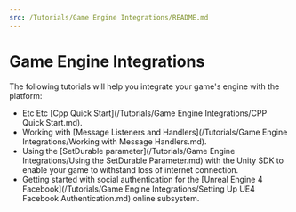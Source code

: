 ```yaml
---
src: /Tutorials/Game Engine Integrations/README.md
---
```


# Game Engine Integrations

The following tutorials will help you integrate your game's engine with the platform:
* Etc Etc [Cpp Quick Start](/Tutorials/Game Engine Integrations/CPP Quick Start.md).
* Working with [Message Listeners and Handlers](/Tutorials/Game Engine Integrations/Working with Message Handlers.md).
* Using the [SetDurable parameter](/Tutorials/Game Engine Integrations/Using the SetDurable Parameter.md) with the Unity SDK to enable your game to withstand loss of internet connection.
* Getting started with social authentication for the [Unreal Engine 4 Facebook](/Tutorials/Game Engine Integrations/Setting Up UE4 Facebook Authentication.md) online subsystem.

